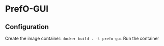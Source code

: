 # PrefO-GUI

## Configuration

Create the image container: `docker build . -t prefo-gui`
Run the container

